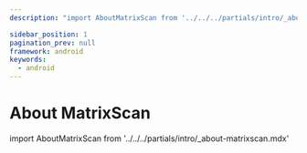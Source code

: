 ```yaml
---
description: "import AboutMatrixScan from '../../../partials/intro/_about-matrixscan.mdx'                                                                                                "

sidebar_position: 1
pagination_prev: null
framework: android
keywords:
  - android
---
```


# About MatrixScan

import AboutMatrixScan from '../../../partials/intro/_about-matrixscan.mdx'

<AboutMatrixScan />
